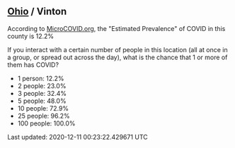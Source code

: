 
## [Ohio](/united-states/ohio) / Vinton

According to [MicroCOVID.org](http://microcovid.org),
the "Estimated Prevalence" of COVID in this county is 12.2%

If you interact with a certain number of people in this location
(all at once in a group, or spread out across the day), what is the chance that
1 or more of them has COVID?

- 1 person: 12.2%
- 2 people: 23.0%
- 3 people: 32.4%
- 5 people: 48.0%
- 10 people: 72.9%
- 25 people: 96.2%
- 100 people: 100.0%

Last updated: 2020-12-11 00:23:22.429671 UTC
